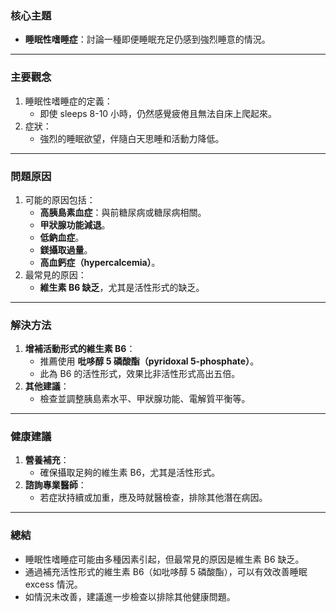 ### 核心主題
- **睡眠性嗜睡症**：討論一種即便睡眠充足仍感到強烈睡意的情況。

---

### 主要觀念
1. 睡眠性嗜睡症的定義：
   - 即使 sleeps 8-10 小時，仍然感覺疲倦且無法自床上爬起來。
2. 症狀：
   - 強烈的睡眠欲望，伴隨白天思睡和活動力降低。

---

### 問題原因
1. 可能的原因包括：
   - **高胰島素血症**：與前糖尿病或糖尿病相關。
   - **甲狀腺功能減退**。
   - **低鈉血症**。
   - **鎂攝取過量**。
   - **高血鈣症（hypercalcemia）**。
2. 最常見的原因：
   - **維生素 B6 缺乏**，尤其是活性形式的缺乏。

---

### 解決方法
1. **增補活動形式的維生素 B6**：
   - 推薦使用 **吡哆醇 5 磷酸酯（pyridoxal 5-phosphate）**。
   - 此為 B6 的活性形式，效果比非活性形式高出五倍。
2. **其他建議**：
   - 檢查並調整胰島素水平、甲狀腺功能、電解質平衡等。

---

### 健康建議
1. **營養補充**：
   - 確保攝取足夠的維生素 B6，尤其是活性形式。
2. **諮詢專業醫師**：
   - 若症狀持續或加重，應及時就醫檢查，排除其他潛在病因。

---

### 總結
- 睡眠性嗜睡症可能由多種因素引起，但最常見的原因是維生素 B6 缺乏。
- 通過補充活性形式的維生素 B6（如吡哆醇 5 磷酸酯），可以有效改善睡眠 excess 情況。
- 如情況未改善，建議進一步檢查以排除其他健康問題。